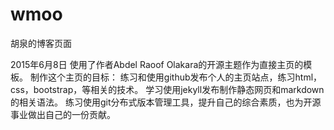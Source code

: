 # wmoo
胡泉的博客页面

2015年6月8日
使用了作者Abdel Raoof Olakara的开源主题作为直接主页的模板。
制作这个主页的目标：
    练习和使用github发布个人的主页站点，练习html，css，bootstrap，等相关的技术。
学习使用jekyll发布制作静态网页和markdown的相关语法。
练习使用git分布式版本管理工具，提升自己的综合素质，也为开源事业做出自己的一份贡献。
